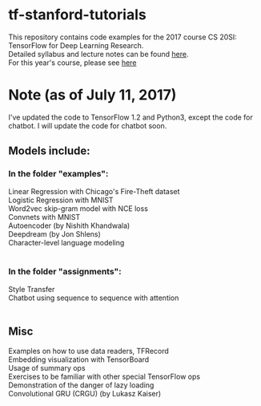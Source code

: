 # tf-stanford-tutorials
This repository contains code examples for the 2017 course CS 20SI: TensorFlow for Deep Learning Research.<br>
Detailed syllabus and lecture notes can be found [here](http://cs20si.stanford.edu/2017).<br>
For this year's course, please see [here](http://cs20.stanford.edu)

# Note (as of July 11, 2017)
I've updated the code to TensorFlow 1.2 and Python3, except the code for chatbot. I will update the code for chatbot soon.



## Models include: <br>
### In the folder "examples": <br>
Linear Regression with Chicago's Fire-Theft dataset<br>
Logistic Regression with MNIST<br>
Word2vec skip-gram model with NCE loss<br>
Convnets with MNIST<br>
Autoencoder (by Nishith Khandwala)<br>
Deepdream (by Jon Shlens)<br>
Character-level language modeling <br>
<br>
### In the folder "assignments":<br>
Style Transfer<br>
Chatbot using sequence to sequence with attention<br>
<br>
## Misc<br>
Examples on how to use data readers, TFRecord<br>
Embedding visualization with TensorBoard<br>
Usage of summary ops<br>
Exercises to be familiar with other special TensorFlow ops<br>
Demonstration of the danger of lazy loading <br>
Convolutional GRU (CRGU) (by Lukasz Kaiser)



